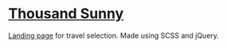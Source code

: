 # [Thousand Sunny](https://sergeyserkov.github.io/ThousandSunny/)

 [Landing page](https://sergeyserkov.github.io/ThousandSunny/) for travel selection. Made using SCSS and jQuery.
